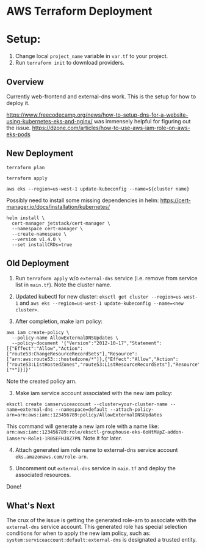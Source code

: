 # AWS Terraform Deployment 

# Setup: 
1. Change local `project_name` variable in `var.tf` to your project. 
2. Run `terraform init` to download providers. 

## Overview 

Currently web-frontend and external-dns work. This is the setup for how to deploy it. 

https://www.freecodecamp.org/news/how-to-setup-dns-for-a-website-using-kubernetes-eks-and-nginx/ was immensely helpful for figuring out the issue. 
https://dzone.com/articles/how-to-use-aws-iam-role-on-aws-eks-pods

## New Deployment 

```
terraform plan 

terraform apply

aws eks --region=us-west-1 update-kubeconfig --name=${cluster name}
```

Possibly need to install some missing dependencies in helm: https://cert-manager.io/docs/installation/kubernetes/ 
``` 
helm install \
  cert-manager jetstack/cert-manager \
  --namespace cert-manager \
  --create-namespace \
  --version v1.4.0 \
  --set installCRDs=true
```

## Old Deployment
1. Run `terraform apply` w/o `external-dns` service (i.e. remove from service list in `main.tf`). 
Note the cluster name. 

2. Updated kubectl for new cluster: `eksctl get cluster --region=us-west-1` and `aws eks --region=us-west-1 update-kubeconfig --name=<new cluster>`.

2. After completion, make iam policy: 
```
aws iam create-policy \
  --policy-name AllowExternalDNSUpdates \
  --policy-document '{"Version":"2012-10-17","Statement":[{"Effect":"Allow","Action":["route53:ChangeResourceRecordSets"],"Resource":["arn:aws:route53:::hostedzone/*"]},{"Effect":"Allow","Action":["route53:ListHostedZones","route53:ListResourceRecordSets"],"Resource":["*"]}]}'
```
Note the created policy arn. 

3. Make iam service account associated with the new iam policy: 
```
eksctl create iamserviceaccount --cluster=your-cluster-name --name=external-dns --namespace=default --attach-policy-arn=arn:aws:iam::123456789:policy/AllowExternalDNSUpdates
```
This command will generate a new iam role with a name like: `arn:aws:iam::123456789:role/eksctl-grouphouse-eks-6oHtMVpZ-addon-iamserv-Role1-1R0SEFHJ8Z7PN`. Note it for later. 

4. Attach generated iam role name to external-dns service account `eks.amazonaws.com/role-arn`. 

5. Uncomment out `external-dns` service in `main.tf` and deploy the associated resources. 

Done! 

## What's Next 

The crux of the issue is getting the generated role-arn to associate with the `external-dns` service account. This generated role has special selection conditions for when to apply the new iam policy, such as: 
```system:serviceaccount:default:external-dns``` is designated a trusted entity. 
